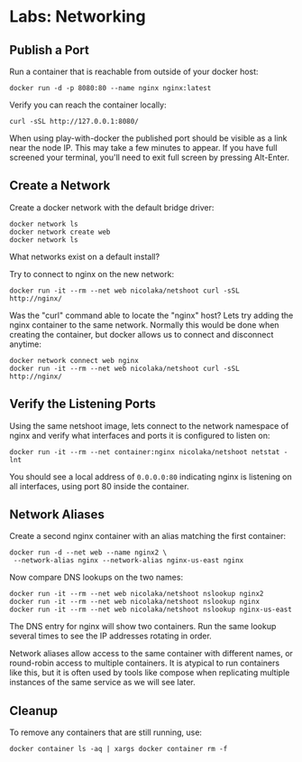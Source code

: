 # Labs: Networking

## Publish a Port

Run a container that is reachable from outside of your docker host:

```
docker run -d -p 8080:80 --name nginx nginx:latest
```

Verify you can reach the container locally:

```
curl -sSL http://127.0.0.1:8080/
```

When using play-with-docker the published port should be visible as a link near
the node IP. This may take a few minutes to appear. If you have full screened
your terminal, you'll need to exit full screen by pressing Alt-Enter.

## Create a Network

Create a docker network with the default bridge driver:

```
docker network ls
docker network create web
docker network ls
```

What networks exist on a default install?

Try to connect to nginx on the new network:

```
docker run -it --rm --net web nicolaka/netshoot curl -sSL http://nginx/
```

Was the "curl" command able to locate the "nginx" host? Lets try adding the
nginx container to the same network. Normally this would be done when creating
the container, but docker allows us to connect and disconnect anytime:

```
docker network connect web nginx
docker run -it --rm --net web nicolaka/netshoot curl -sSL http://nginx/
```

## Verify the Listening Ports

Using the same netshoot image, lets connect to the network namespace of nginx
and verify what interfaces and ports it is configured to listen on:

```
docker run -it --rm --net container:nginx nicolaka/netshoot netstat -lnt
```

You should see a local address of `0.0.0.0:80` indicating nginx is listening
on all interfaces, using port 80 inside the container.

## Network Aliases

Create a second nginx container with an alias matching the first container:

```
docker run -d --net web --name nginx2 \
 --network-alias nginx --network-alias nginx-us-east nginx
```

Now compare DNS lookups on the two names:

```
docker run -it --rm --net web nicolaka/netshoot nslookup nginx2
docker run -it --rm --net web nicolaka/netshoot nslookup nginx
docker run -it --rm --net web nicolaka/netshoot nslookup nginx-us-east
```

The DNS entry for nginx will show two containers. Run the same lookup several
times to see the IP addresses rotating in order.

Network aliases allow access to the same container with different names, or
round-robin access to multiple containers. It is atypical to run containers like
this, but it is often used by tools like compose when replicating multiple
instances of the same service as we will see later.

## Cleanup

To remove any containers that are still running, use:

```
docker container ls -aq | xargs docker container rm -f
```



